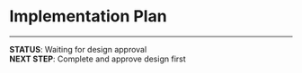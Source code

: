 # Implementation Plan

<!-- 実装タスクは設計承認後に生成されます -->

---
**STATUS**: Waiting for design approval  
**NEXT STEP**: Complete and approve design first